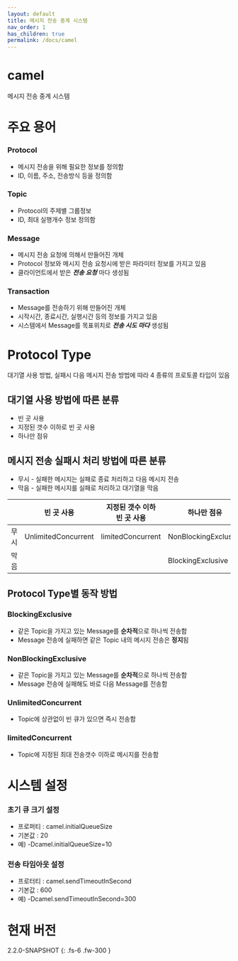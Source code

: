 ```yaml
---
layout: default
title: 메시지 전송 중계 시스템
nav_order: 1
has_children: true
permalink: /docs/camel
---
```

# camel
메시지 전송 중계 시스템

# 주요 용어

### Protocol
* 메시지 전송을 위해 필요한 정보를 정의함
* ID, 이름, 주소, 전송방식 등을 정의함

### Topic
* Protocol의 주제별 그룹정보
* ID, 최대 실행개수 정보 정의함

### Message
* 메시지 전송 요청에 의해서 만들어진 개체
* Protocol 정보와 메시지 전송 요청시에 받은 파라미터 정보를 가지고 있음
* 클라이언트에서 받은 **_전송 요청_** 마다 생성됨

### Transaction
* Message를 전송하기 위해 만들어진 개체
* 시작시간, 종료시간, 실행시간 등의 정보를 가지고 있음
* 시스템에서 Message를 목표위치로 **_전송 시도 마다_** 생성됨

# Protocol Type
대기열 사용 방법, 실패시 다음 메시지 전송 방법에 따라 4 종류의 프로토콜 타입이 있음

## 대기열 사용 방법에 따른 분류
* 빈 곳 사용
* 지정된 갯수 이하로 빈 곳 사용
* 하나만 점유

## 메시지 전송 실패시 처리 방법에 따른 분류
* 무시 - 실패한 메시지는 실패로 종료 처리하고 다음 메시지 전송
* 막음 - 실패한 메시지를 실패로 처리하고 대기열을 막음

|   |빈 곳 사용|지정된 갯수 이하<br>빈 곳 사용|하나만 점유|
|:-:|---|---|---|
|무시|UnlimitedConcurrent|limitedConcurrent|NonBlockingExclusive|
|막음|   |   |BlockingExclusive|

## Protocol Type별 동작 방법

### BlockingExclusive
* 같은 Topic을 가지고 있는 Message를 **순차적**으로 하나씩 전송함
* Message 전송에 실패하면 같은 Topic 내의 메시지 전송은 **정지**됨

### NonBlockingExclusive
* 같은 Topic을 가지고 있는 Message를 **순차적**으로 하나씩 전송함
* Message 전송에 실패해도 바로 다음 Message를 전송함

### UnlimitedConcurrent
* Topic에 상관없이 빈 큐가 있으면 즉시 전송함

### limitedConcurrent
* Topic에 지정된 최대 전송갯수 이하로 메시지를 전송함


# 시스템 설정
### 초기 큐 크기 설정
 - 프로퍼티 : camel.initialQueueSize
 - 기본값 : 20
 - 예) -Dcamel.initialQueueSize=10

### 전송 타임아웃 설정
 - 프로터티 : camel.sendTimeoutInSecond
 - 기본값 : 600
 - 예) -Dcamel.sendTimeoutInSecond=300


# 현재 버전
2.2.0-SNAPSHOT
{: .fs-6 .fw-300 }

